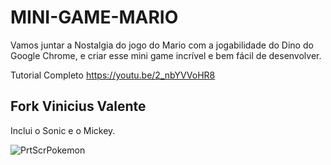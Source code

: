 # MINI-GAME-MARIO
Vamos juntar a Nostalgia do jogo do Mario com a jogabilidade do Dino do Google Chrome, e criar esse mini game incrível e bem fácil de desenvolver. 

Tutorial Completo 
https://youtu.be/2_nbYVVoHR8


## Fork Vinicius Valente
Inclui o Sonic e o Mickey.

![PrtScrPokemon](img/PrtScrgame.jpg "PrtScrPokemon")
